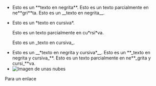 <ul>
  <li>Esto es un **texto en negrita**.
Esto es un texto parcialmente en ne**gri**ta.
Esto es un __texto en negrita__.
</li>
  <li>
    <p>Esto es un *texto en cursiva*.</p>
    <p>Esto es un texto parcialmente en cu*rsi*va.</p>
    <p>Esto es un _texto en cursiva_.</p>
  </li>
  <li>Esto es un __*texto en negrita y cursiva*__.
Esto es un **_texto en negrita y cursiva_**.
Esto es un texto parcialmente en ne**_grita y cursi_**va.</li>
<li><img src="https://media.istockphoto.com/id/184103864/es/foto/nubes-en-el-cielo.jpg?s=612x612&w=0&k=20&c=owehXuhW5eJ9TgWcrGkJwCeYWXxfGBItcaaHmtNS4tY=" alt="Imagen de unas nubes" title="Nubes"></li>
</ul>
Para un enlace <https://editormarkdown.com>